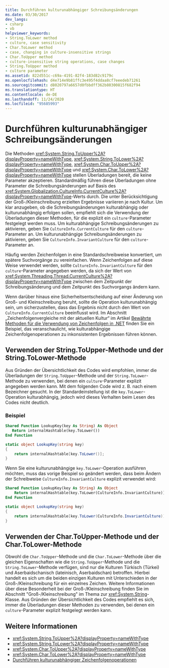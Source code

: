 ```yaml
---
title: Durchführen kulturunabhängiger Schreibungsänderungen
ms.date: 03/30/2017
dev_langs:
- csharp
- vb
helpviewer_keywords:
- String.ToLower method
- culture, case sensitivity
- Char.ToLower method
- case, changing in culture-insensitive strings
- Char.ToUpper method
- culture-insensitive string operations, case changes
- String.ToUpper method
- culture parameter
ms.assetid: 822d551c-c69a-4191-82f4-183d82c9179c
ms.openlocfilehash: d4e714e9b81ffc3e495f4ddaa8cf7eeedeb71261
ms.sourcegitcommit: d8020797a6657d0fbbdff362b80300815f682f94
ms.translationtype: HT
ms.contentlocale: de-DE
ms.lasthandoff: 11/24/2020
ms.locfileid: "95685993"
---
```

# <a name="performing-culture-insensitive-case-changes"></a>Durchführen kulturunabhängiger Schreibungsänderungen

Die Methoden <xref:System.String.ToUpper%2A?displayProperty=nameWithType>, <xref:System.String.ToLower%2A?displayProperty=nameWithType>, <xref:System.Char.ToUpper%2A?displayProperty=nameWithType> und <xref:System.Char.ToLower%2A?displayProperty=nameWithType> stellen Überladungen bereit, die keine Parameter akzeptieren. Standardmäßig führen diese Überladungen ohne Parameter die Schreibungsänderungen auf Basis des <xref:System.Globalization.CultureInfo.CurrentCulture%2A?displayProperty=nameWithType>-Werts durch. Die unter Berücksichtigung der Groß-/Kleinschreibung erzielten Ergebnisse variieren je nach Kultur. Um klar anzugeben, ob die Schreibungsänderungen kulturabhängig oder kulturunabhängig erfolgen sollen, empfiehlt sich die Verwendung der Überladungen dieser Methoden, für die explizit ein `culture`-Parameter festgelegt werden muss. Um kulturabhängige Schreibungsänderungen zu aktivieren, geben Sie `CultureInfo.CurrentCulture` für den `culture`-Parameter an. Um kulturunabhängige Schreibungsänderungen zu aktivieren, geben Sie `CultureInfo.InvariantCulture` für den `culture`-Parameter an.  
  
 Häufig werden Zeichenfolgen in eine Standardschreibweise konvertiert, um spätere Suchvorgänge zu vereinfachen. Wenn Zeichenfolgen auf diese Weise verwendet werden, sollte `CultureInfo.InvariantCulture` für den `culture`-Parameter angegeben werden, da sich der Wert von <xref:System.Threading.Thread.CurrentCulture%2A?displayProperty=nameWithType> zwischen dem Zeitpunkt der Schreibungsänderung und dem Zeitpunkt des Suchvorgangs ändern kann.  
  
 Wenn darüber hinaus eine Sicherheitsentscheidung auf einer Änderung von Groß- und Kleinschreibung beruht, sollte die Operation kulturunabhängig sein, um sicherzustellen, dass das Ergebnis nicht durch den Wert von `CultureInfo.CurrentCulture` beeinflusst wird. Im Abschnitt „Zeichenfolgenvergleiche mit der aktuellen Kultur“ im Artikel [Bewährte Methoden für die Verwendung von Zeichenfolgen in .NET](../base-types/best-practices-strings.md) finden Sie ein Beispiel, das veranschaulicht, wie kulturabhängige Zeichenfolgenoperationen zu inkonsistenten Ergebnissen führen können.  
  
## <a name="using-the-stringtoupper-and-stringtolower-methods"></a>Verwenden der String.ToUpper-Methode und der String.ToLower-Methode  

 Aus Gründen der Übersichtlichkeit des Codes wird empfohlen, immer die Überladungen der `String.ToUpper`-Methode und der `String.ToLower`-Methode zu verwenden, bei denen ein `culture`-Parameter explizit angegeben werden kann. Mit dem folgenden Code wird z. B. nach einem Bezeichner gesucht. In der Standardeinstellung ist die `key.ToLower`-Operation kulturabhängig, jedoch wird dieses Verhalten beim Lesen des Codes nicht deutlich.  
  
### <a name="example"></a>Beispiel  
  
```vb  
Shared Function LookupKey(key As String) As Object  
   Return internalHashtable(key.ToLower())  
End Function  
```  
  
```csharp  
static object LookupKey(string key)
{  
    return internalHashtable[key.ToLower()];  
}  
```  
  
 Wenn Sie eine kulturunabhängige `key.ToLower`-Operation ausführen möchten, muss das vorige Beispiel so geändert werden, dass beim Ändern der Schreibweise `CultureInfo.InvariantCulture` explizit verwendet wird:  
  
```vb  
Shared Function LookupKey(key As String) As Object  
    Return internalHashtable(key.ToLower(CultureInfo.InvariantCulture))  
End Function  
```  
  
```csharp  
static object LookupKey(string key)
{  
    return internalHashtable[key.ToLower(CultureInfo.InvariantCulture)];  
}  
```  
  
## <a name="using-the-chartoupper-and-chartolower-methods"></a>Verwenden der Char.ToUpper-Methode und der Char.ToLower-Methode  

 Obwohl die `Char.ToUpper`-Methode und die `Char.ToLower`-Methode über die gleichen Eigenschaften wie die `String.ToUpper`-Methode und die `String.ToLower`-Methode verfügen, sind nur die Kulturen Türkisch (Türkei) und Aserbaidschanisch (lateinisch, Aserbaidschan) betroffen. Hierbei handelt es sich um die beiden einzigen Kulturen mit Unterschieden in der Groß-/Kleinschreibung für ein einzelnes Zeichen. Weitere Informationen über diese Besonderheit bei der Groß-/Kleinschreibung finden Sie im Abschnitt "Groß-/Kleinschreibung" im Thema zur <xref:System.String>-Klasse. Aus Gründen der Übersichtlichkeit des Codes empfiehlt es sich, immer die Überladungen dieser Methoden zu verwenden, bei denen ein `culture`-Parameter explizit festgelegt werden kann.  
  
## <a name="see-also"></a>Weitere Informationen

- <xref:System.String.ToUpper%2A?displayProperty=nameWithType>
- <xref:System.String.ToLower%2A?displayProperty=nameWithType>
- <xref:System.Char.ToUpper%2A?displayProperty=nameWithType>
- <xref:System.Char.ToLower%2A?displayProperty=nameWithType>
- [Durchführen kulturunabhängiger Zeichenfolgenoperationen](performing-culture-insensitive-string-operations.md)
